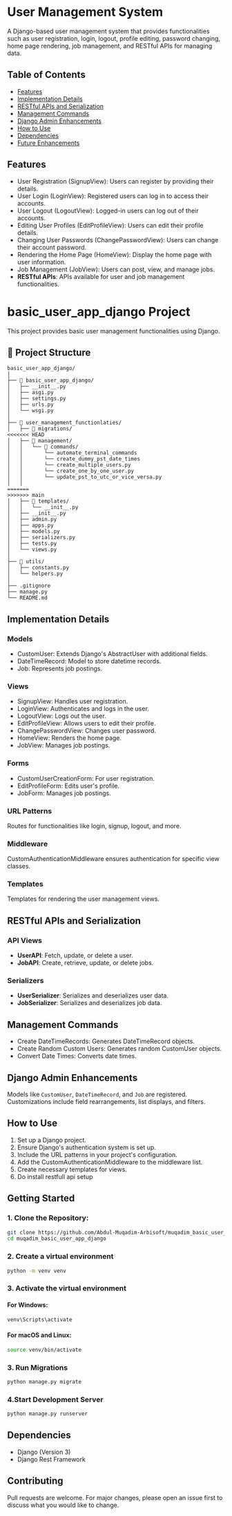 # User Management System

A Django-based user management system that provides functionalities such as user registration, login, logout, profile editing, password changing, home page rendering, job management, and RESTful APIs for managing data.

## Table of Contents

- [Features](#features)
- [Implementation Details](#implementation-details)
- [RESTful APIs and Serialization](#restful-apis-and-serialization)
- [Management Commands](#management-commands)
- [Django Admin Enhancements](#django-admin-enhancements)
- [How to Use](#how-to-use)
- [Dependencies](#dependencies)
- [Future Enhancements](#future-enhancements)

## Features

- User Registration (SignupView): Users can register by providing their details.
- User Login (LoginView): Registered users can log in to access their accounts.
- User Logout (LogoutView): Logged-in users can log out of their accounts.
- Editing User Profiles (EditProfileView): Users can edit their profile details.
- Changing User Passwords (ChangePasswordView): Users can change their account password.
- Rendering the Home Page (HomeView): Display the home page with user information.
- Job Management (JobView): Users can post, view, and manage jobs.
- **RESTful APIs**: APIs available for user and job management functionalities.


# basic_user_app_django Project

This project provides basic user management functionalities using Django.

## 📂 Project Structure

```plaintext
basic_user_app_django/
│
├── 📁 basic_user_app_django/
│   ├── __init__.py
│   ├── asgi.py
│   ├── settings.py
│   ├── urls.py
│   └── wsgi.py
│
├── 📁 user_management_functionlaties/
│   ├── 📁 migrations/
<<<<<<< HEAD
│   ├── 📁 management/
│   │   └── 📁 commands/
│   │       └── automate_terminal_commands
│   │       └── create_dummy_pst_date_times
│   │       └── create_multiple_users.py
│   │       └── create_one_by_one_user.py
│   │       └── update_pst_to_utc_or_vice_versa.py
│   │       
=======
>>>>>>> main
│   ├── 📁 templates/
│   │   └── __init__.py
│   ├── __init__.py
│   ├── admin.py
│   ├── apps.py
│   ├── models.py
│   ├── serializers.py
│   ├── tests.py
│   └── views.py
│
├── 📁 utils/
│   ├── constants.py
│   └── helpers.py
│
├── .gitignore
├── manage.py
└── README.md
```
## Implementation Details

### Models

- CustomUser: Extends Django's AbstractUser with additional fields.
- DateTimeRecord: Model to store datetime records.
- Job: Represents job postings.

### Views

- SignupView: Handles user registration.
- LoginView: Authenticates and logs in the user.
- LogoutView: Logs out the user.
- EditProfileView: Allows users to edit their profile.
- ChangePasswordView: Changes user password.
- HomeView: Renders the home page.
- JobView: Manages job postings.

### Forms

- CustomUserCreationForm: For user registration.
- EditProfileForm: Edits user's profile.
- JobForm: Manages job postings.

### URL Patterns

Routes for functionalities like login, signup, logout, and more.

### Middleware

CustomAuthenticationMiddleware ensures authentication for specific view classes.

### Templates

Templates for rendering the user management views.

## RESTful APIs and Serialization

### API Views

- **UserAPI**: Fetch, update, or delete a user.
- **JobAPI**: Create, retrieve, update, or delete jobs.

### Serializers

- **UserSerializer**: Serializes and deserializes user data.
- **JobSerializer**: Serializes and deserializes job data.

## Management Commands

- Create DateTimeRecords: Generates DateTimeRecord objects.
- Create Random Custom Users: Generates random CustomUser objects.
- Convert Date Times: Converts date times.

## Django Admin Enhancements

Models like `CustomUser`, `DateTimeRecord`, and `Job` are registered. Customizations include field rearrangements, list displays, and filters.

## How to Use

1. Set up a Django project.
2. Ensure Django's authentication system is set up.
3. Include the URL patterns in your project's configuration.
4. Add the CustomAuthenticationMiddleware to the middleware list.
5. Create necessary templates for views.
6. Do install restfull api setup


## Getting Started

### 1. Clone the Repository:
```bash
git clone https://github.com/Abdul-Muqadim-Arbisoft/muqadim_basic_user_app_django.git
cd muqadim_basic_user_app_django
```

### 2. Create a virtual environment
```bash
python -m venv venv
```

### 3. Activate the virtual environment
#### For Windows:
```bash
venv\Scripts\activate
```

#### For macOS and Linux:
```bash
source venv/bin/activate
```
### 3. Run Migrations
```bash
python manage.py migrate
```
### 4.Start Development Server
```bash
python manage.py runserver
```


## Dependencies

- Django (Version 3)
- Django Rest Framework

## Contributing
Pull requests are welcome. For major changes, please open an issue first to discuss what you would like to change.
